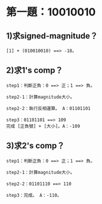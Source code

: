 # 第一題：10010010

## 1)求signed-magnitude？
    [1] + (010010010) ==> -18。
## 2)求1's comp？

    step1：判斷正負：0 ==> 正；1 ==> 負。

    step2-1：計算magnitude大小。

    step2-2：執行反相運算。 A：01101101
  
    step3：01101101 ==> 109
    完成 [正負號] + [大小]。A：-109
## 3)求2's comp？

    step1：判斷正負：0 ==> 正；1 ==> 負。

    step2-1：計算magnitude大小。
    
    step2-2：01101110 ==> 110
    
    step3：完成。 A：-110。
